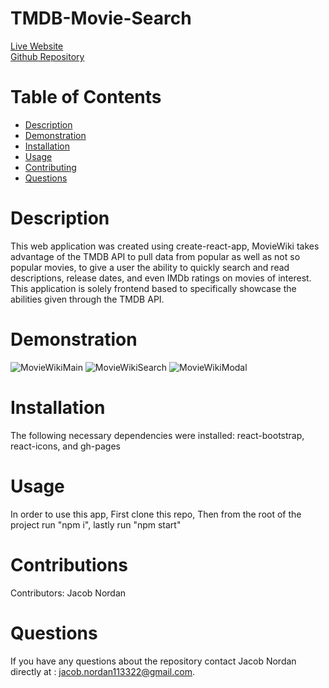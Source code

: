 # TMDB-Movie-Search

[Live Website](https://jnordan132.github.io/TMDB-Movie-Search/)\
[Github Repository](https://github.com/jnordan132/TMDB-Movie-Search)

# Table of Contents

- [Description](#description)
- [Demonstration](#demonstration)
- [Installation](#installation)
- [Usage](#usage)
- [Contributing](#contributing)
- [Questions](#questions)

# Description

This web application was created using create-react-app, MovieWiki takes advantage of the TMDB API to pull data from popular as well as not so popular movies, to give a user the ability to quickly search and read descriptions, release dates, and even IMDb ratings on movies of interest. This application is solely frontend based to specifically showcase the abilities given through the TMDB API.

# Demonstration

![MovieWikiMain](https://user-images.githubusercontent.com/81433664/183774326-e81181ea-e580-4c51-a41c-d89913f02433.png)
![MovieWikiSearch](https://user-images.githubusercontent.com/81433664/183774329-a1c60fdc-3d21-491a-8b0b-c72f875347cb.png)
![MovieWikiModal](https://user-images.githubusercontent.com/81433664/183774332-963b1f80-ce86-48a5-802c-2aa88e8bddf3.png)

# Installation

The following necessary dependencies were installed: react-bootstrap, react-icons, and gh-pages

# Usage

In order to use this app, First clone this repo, Then from the root of the project run "npm i", lastly run "npm start"

# Contributions

Contributors: Jacob Nordan

# Questions

If you have any questions about the repository contact Jacob Nordan directly at : jacob.nordan113322@gmail.com.
